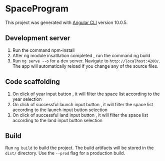 # SpaceProgram

This project was generated with [Angular CLI](https://github.com/angular/angular-cli) version 10.0.5.

## Development server

1. Run the command npm-install
2. After ng module insatllation completed , run the command ng build 
3. Run `ng serve --o` for a dev server. Navigate to `http://localhost:4200/`. The app will automatically reload if you change any of the source files.

## Code scaffolding

1. On click of year input button , it will filter the space list according to the year selection
2. On click of successful launch input button , it will filter the space list according to the launch input button selection
3. On click of successful land input button , it will filter the space list according to the land input button selection

## Build

Run `ng build` to build the project. The build artifacts will be stored in the `dist/` directory. Use the `--prod` flag for a production build.


